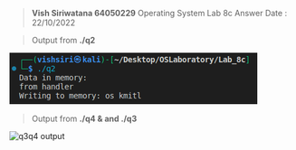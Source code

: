 >  **Vish Siriwatana 64050229**
> Operating System Lab 8c Answer
>Date : 22/10/2022

> Output from **./q2**

![q2 output](https://github.com/vishsiri/OSLaboratory/blob/main/Lab_8c/image/a.png)

> Output from **./q4 & and ./q3**

![q3q4 output](https://github.com/vishsiri/OSLaboratory/blob/main/Lab_8c/image/b.gif)